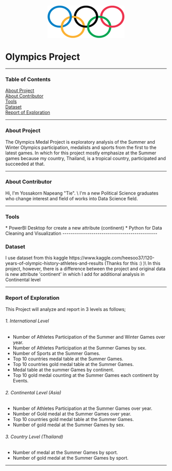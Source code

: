 <p align="center">
  <img width="240" height="100" src="https://github.com/ynt29/Olympics_Project/blob/main/data/olympic_rings.png">
</p>

# Olympics Project
----------------------------------------------
### Table of Contents
<a href="#About Project">About Project</a>\
<a href="#About Contributor">About Contributor</a>\
<a href="#Tools">Tools</a>\
<a href="#Dataset">Dataset</a>\
<a href="#Report of Exploration">Report of Exploration</a>


----------------------------------------------
<div id="About Project"><h3>About Project</h3></div>
The Olympics Medal Project is exploratory analysis of the Summer and Winter Olympics participation, medalists and sports from the first to the latest games. In which for this project mostly emphasize at the Summer games because my country, Thailand, is a tropical country, participated and succeeded at that.

----------------------------------------------
<div id="About Contributor"><h3>About Contributor </div>
Hi, I'm Yossakorn Napeang "Tie".  \
I'm a new Political Science graduates who change interest and field of works into Data Science field.

----------------------------------------------
<div id="Tools"><h3>Tools</h3> </div>
* PowerBI Desktop for create a new attribute (continent)
* Python for Data Cleaning and Visualization
----------------------------------------------
<div id="Dataset"><h3>Dataset</h3> </div>
I use dataset from this kaggle https://www.kaggle.com/heesoo37/120-years-of-olympic-history-athletes-and-results (Thanks for this :) )\
In this project, however, there is a difference between the project and original data is new attribute 'continent' in which I add for additional analysis in Continental level

----------------------------------------------
<div id="Report of Exploration"><h3>Report of Exploration</h3></div>

This Project will analyze and report in 3 levels as follows;

###### 1. International Level 
* Number of Athletes Participation of the Summer and Winter Games over year.
* Number of Athletes Participation at the Summer Games by sex.
* Number of Sports at the Summer Games.
* Top 10 countries medal table at the Summer Games.
* Top 10 countries gold medal table at the Summer Games.
* Medal table at the summer Games by continent.
* Top 10 gold medal counting at the Summer Games each continent by Events.

###### 2. Continental Level (Asia)
* Number of Athletes Participation at the Summer Games over year.
* Number of Gold medal at the Summer Games over year. 
* Top 10 countries gold medal table at the Summer Games.
* Number of gold medal at the Summer Games by sex.

###### 3. Country Level (Thailand)
* Number of medal at the Summer Games by sport.
* Number of gold medal at the Summer Games by sport.




----------------------------------------------
